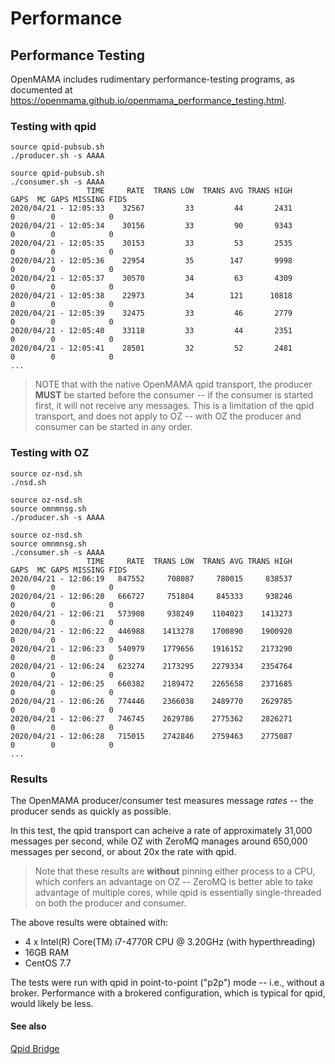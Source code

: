 # Performance

## Performance Testing
OpenMAMA includes rudimentary performance-testing programs, as documented at <https://openmama.github.io/openmama_performance_testing.html>.

### Testing with qpid

```
source qpid-pubsub.sh
./producer.sh -s AAAA
```

```
source qpid-pubsub.sh
./consumer.sh -s AAAA
                 TIME     RATE  TRANS LOW  TRANS AVG TRANS HIGH     GAPS  MC GAPS MISSING FIDS 
2020/04/21 - 12:05:33    32567         33         44       2431        0        0            0
2020/04/21 - 12:05:34    30156         33         90       9343        0        0            0
2020/04/21 - 12:05:35    30153         33         53       2535        0        0            0
2020/04/21 - 12:05:36    22954         35        147       9998        0        0            0
2020/04/21 - 12:05:37    30570         34         63       4309        0        0            0
2020/04/21 - 12:05:38    22973         34        121      10818        0        0            0
2020/04/21 - 12:05:39    32475         33         46       2779        0        0            0
2020/04/21 - 12:05:40    33118         33         44       2351        0        0            0
2020/04/21 - 12:05:41    28501         32         52       2481        0        0            0
...
```

> NOTE that with the native OpenMAMA qpid transport, the producer **MUST** be started before the consumer -- if the consumer is started first, it will not receive any messages.  This is a limitation of the qpid transport, and does not apply to OZ -- with OZ the producer and consumer can be started in any order.

### Testing with OZ

```
source oz-nsd.sh
./nsd.sh
```

```
source oz-nsd.sh
source omnmnsg.sh
./producer.sh -s AAAA
```

```
source oz-nsd.sh
source omnmnsg.sh
./consumer.sh -s AAAA
                 TIME     RATE  TRANS LOW  TRANS AVG TRANS HIGH     GAPS  MC GAPS MISSING FIDS 
2020/04/21 - 12:06:19   847552     708087     780015     838537        0        0            0
2020/04/21 - 12:06:20   666727     751804     845333     938246        0        0            0
2020/04/21 - 12:06:21   573908     938249    1104023    1413273        0        0            0
2020/04/21 - 12:06:22   446988    1413278    1700890    1900920        0        0            0
2020/04/21 - 12:06:23   540979    1779656    1916152    2173290        0        0            0
2020/04/21 - 12:06:24   623274    2173295    2279334    2354764        0        0            0
2020/04/21 - 12:06:25   660382    2189472    2265658    2371685        0        0            0
2020/04/21 - 12:06:26   774446    2366038    2489770    2629785        0        0            0
2020/04/21 - 12:06:27   746745    2629786    2775362    2826271        0        0            0
2020/04/21 - 12:06:28   715015    2742846    2759463    2775087        0        0            0
...
```

### Results
The OpenMAMA producer/consumer test measures message *rates* -- the producer sends as quickly as possible.

In this test, the qpid transport can acheive a rate of approximately 31,000 messages per second, while OZ with ZeroMQ manages around 650,000 messages per second, or about 20x the rate with qpid.

> Note that these results are **without** pinning either process to a CPU, which confers an advantage on OZ -- ZeroMQ is better able to take advantage of multiple cores, while qpid is essentially single-threaded on both the producer and consumer. 

The above results were obtained with:

- 4 x Intel(R) Core(TM) i7-4770R CPU @ 3.20GHz (with hyperthreading)
- 16GB RAM
- CentOS 7.7

The tests were run with qpid in point-to-point ("p2p") mode -- i.e., without a broker.  Performance with a brokered configuration, which is typical for qpid, would likely be less.

#### See also
[Qpid Bridge](https://openmama.github.io/openmama_qpid_bridge.html)

